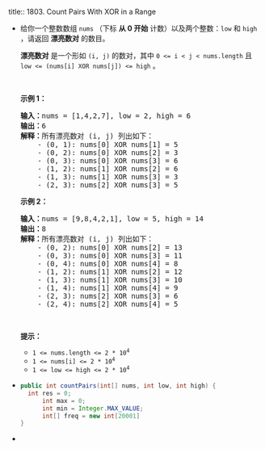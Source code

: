 title:: 1803. Count Pairs With XOR in a Range

- <p>给你一个整数数组 <code>nums</code> （下标 <strong>从 0 开始</strong> 计数）以及两个整数：<code>low</code> 和 <code>high</code> ，请返回 <strong>漂亮数对</strong> 的数目。</p>
  
  <p><strong>漂亮数对</strong> 是一个形如 <code>(i, j)</code> 的数对，其中 <code>0 &lt;= i &lt; j &lt; nums.length</code> 且 <code>low &lt;= (nums[i] XOR nums[j]) &lt;= high</code> 。</p>
  
  <p> </p>
  
  <p><strong>示例 1：</strong></p>
  
  <pre><strong>输入：</strong>nums = [1,4,2,7], low = 2, high = 6
  <strong>输出：</strong>6
  <strong>解释：</strong>所有漂亮数对 (i, j) 列出如下：
      - (0, 1): nums[0] XOR nums[1] = 5 
      - (0, 2): nums[0] XOR nums[2] = 3
      - (0, 3): nums[0] XOR nums[3] = 6
      - (1, 2): nums[1] XOR nums[2] = 6
      - (1, 3): nums[1] XOR nums[3] = 3
      - (2, 3): nums[2] XOR nums[3] = 5
  </pre>
  
  <p><strong>示例 2：</strong></p>
  
  <pre><strong>输入：</strong>nums = [9,8,4,2,1], low = 5, high = 14
  <strong>输出：</strong>8
  <strong>解释：</strong>所有漂亮数对 (i, j) 列出如下：
  ​​​​​    - (0, 2): nums[0] XOR nums[2] = 13
      - (0, 3): nums[0] XOR nums[3] = 11
      - (0, 4): nums[0] XOR nums[4] = 8
      - (1, 2): nums[1] XOR nums[2] = 12
      - (1, 3): nums[1] XOR nums[3] = 10
      - (1, 4): nums[1] XOR nums[4] = 9
      - (2, 3): nums[2] XOR nums[3] = 6
      - (2, 4): nums[2] XOR nums[4] = 5</pre>
  
  <p> </p>
  
  <p><strong>提示：</strong></p>
  
  <ul>
  	<li><code>1 &lt;= nums.length &lt;= 2 * 10<sup>4</sup></code></li>
  	<li><code>1 &lt;= nums[i] &lt;= 2 * 10<sup>4</sup></code></li>
  	<li><code>1 &lt;= low &lt;= high &lt;= 2 * 10<sup>4</sup></code></li>
  </ul>
- ```java
  public int countPairs(int[] nums, int low, int high) {
  	int res = 0;
    	int max = 0;
    	int min = Integer.MAX_VALUE;
    	int[] freq = new int[20001]
  }
  ```
-